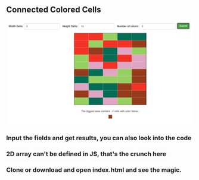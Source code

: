 ## Connected Colored Cells
![Connected Colored Cells](./images/connected.png)

### Input the fields and get results, you can also look into the code

### 2D array can't be defined in JS, that's the crunch here

### Clone or download and open index.html and see the magic.